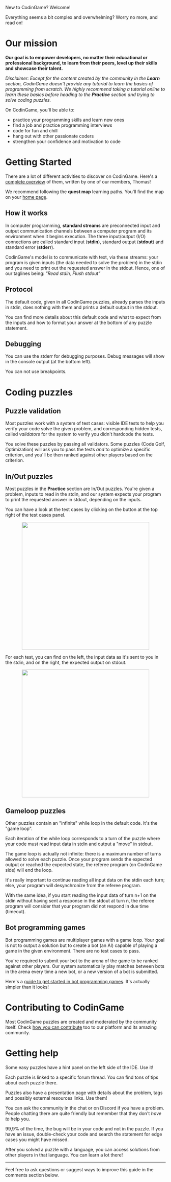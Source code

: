 New to CodinGame? Welcome!

Everything seems a bit complex and overwhelming? Worry no more, and read on!

# Our mission

**Our goal is to empower developers, no matter their educational or professional background, to learn from their peers, level up their skills and showcase their talent.**

_Disclaimer: Except for the content created by the community in the **Learn** section, CodinGame doesn't provide any tutorial to learn the basics of programming from scratch. We highly recommend taking a tutorial online to learn these basics before heading to the **Practice** section and trying to solve coding puzzles._

On CodinGame, you'll be able to:

- practice your programming skills and learn new ones
- find a job and practice programming interviews
- code for fun and chill
- hang out with other passionate coders
- strengthen your confidence and motivation to code

# Getting Started

There are a lot of different activities to discover on CodinGame. Here's a [complete overview](https://virtual-atom.com/codingame/introduction/) of them, written by one of our members, Thomas!

We recommend following the **quest map** learning paths. You'll find the map on your [home page](https://www.codingame.com/home).

## How it works

In computer programming, **standard streams** are preconnected input and output communication channels between a computer program and its environment when it begins execution. The three input/output (I/O) connections are called standard input (**stdin**), standard output (**stdout**) and standard error (**stderr**).

CodinGame's model is to communicate with text, via these streams: your program is given inputs (the data needed to solve the problem) in the stdin and you need to print out the requested answer in the stdout.
Hence, one of our taglines being: _"Read stdin, Flush stdout"_

## Protocol

The default code, given in all CodinGame puzzles, already parses the inputs in stdin, does nothing with them and prints a default output in the stdout.

You can find more details about this default code and what to expect from the inputs and how to format your answer at the bottom of any puzzle statement.

## Debugging

You can use the stderr for debugging purposes. Debug messages will show in the console output (at the bottom left).

You can not use breakpoints.

# Coding puzzles

## Puzzle validation

Most puzzles work with a system of test cases: visible IDE tests to help you verify your code solve the given problem, and corresponding hidden tests, called _validators_ for the system to verify you didn't hardcode the tests.

You solve these puzzles by passing all validators. Some puzzles (Code Golf, Optimization) will ask you to pass the tests _and_ to optimize a specific criterion, and you'll be then ranked against other players based on the criterion.

## In/Out puzzles

Most puzzles in the **Practice** section are In/Out puzzles. You're given a problem, inputs to read in the stdin, and our system expects your program to print the requested answer in stdout, depending on the inputs.

You can have a look at the test cases by clicking on the button at the top right of the test cases panel.

<img src="https://www.codingame.com/servlet/mfileservlet?id=32176742376130" width="400" style="margin-left: auto;margin-right: auto;display: block;">

For each test, you can find on the left, the input data as it's sent to you in the stdin, and on the right, the expected output on stdout.

<img src="https://www.codingame.com/servlet/mfileservlet?id=32177207300883" width="400" style="margin-left: auto;margin-right: auto;display: block;">


## Gameloop puzzles

Other puzzles contain an "infinite" while loop in the default code. It's the "game loop".

Each iteration of the while loop corresponds to a turn of the puzzle where your code must read input data in stdin and output a "move" in stdout.

The game loop is actually not infinite: there is a maximum number of turns allowed to solve each puzzle. Once your program sends the expected output or reached the expected state, the referee program (on CodinGame side) will end the loop.

It's really important to continue reading all input data on the stdin each turn; else, your program will desynchronize from the referee program.

With the same idea, if you start reading the input data of turn n+1 on the stdin without having sent a response in the stdout at turn n, the referee program will consider that your program did not respond in due time (timeout).

## Bot programming games
 
Bot programming games are multiplayer games with a game loop. Your goal is not to output a solution but to create a bot (an AI) capable of playing a game in the given environment. There are no test cases to pass.

You're required to submit your bot to the arena of the game to be ranked against other players. Our system automatically play matches between bots in the arena every time a new bot, or a new version of a bot is submitted.

Here's a [guide to get started in bot programming games](https://www.codingame.com/playgrounds/53785/tutorial-for-bot-programming-on-codingame). It's actually simpler than it looks!


# Contributing to CodinGame

Most CodinGame puzzles are created and moderated by the community itself. Check [how you can contribute](https://www.codingame.com/playgrounds/40701/contribute---help/why-contribute) too to our platform and its amazing community.

# Getting help

Some easy puzzles have a hint panel on the left side of the IDE. Use it!

Each puzzle is linked to a specific forum thread. You can find tons of tips about each puzzle there.

Puzzles also have a presentation page with details about the problem, tags and possibly external resources links. Use them!

You can ask the community in the chat or on Discord if you have a problem. People chatting there are quite friendly but remember that they don't _have to_ help you.

99,9% of the time, the bug will be in your code and not in the puzzle. If you have an issue, double-check your code and search the statement for edge cases you might have missed.

After you solved a puzzle with a language, you can access solutions from other players in that language. You can learn a lot there!

________

Feel free to ask questions or suggest ways to improve this guide in the comments section below.